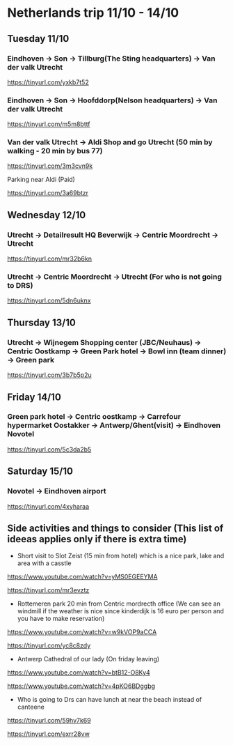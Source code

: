 # Netherlands trip 11/10 - 14/10

## Tuesday 11/10

### Eindhoven -> Son -> Tillburg(The Sting headquarters) -> Van der valk Utrecht

https://tinyurl.com/yxkb7t52

### Eindhoven -> Son -> Hoofddorp(Nelson headquarters) -> Van der valk Utrecht

https://tinyurl.com/m5m8bttf

### Van der valk Utrecht -> Aldi Shop and go Utrecht (50 min by walking - 20 min by bus 77)

https://tinyurl.com/3m3cvn9k

Parking near Aldi (Paid)

https://tinyurl.com/3a69btzr

## Wednesday 12/10

### Utrecht -> Detailresult HQ Beverwijk -> Centric Moordrecht -> Utrecht 
https://tinyurl.com/mr32b6kn

### Utrecht -> Centric Moordrecht -> Utrecht (For who is not going to DRS)
https://tinyurl.com/5dn6uknx

## Thursday 13/10

### Utrecht -> Wijnegem Shopping center (JBC/Neuhaus) -> Centric Oostkamp -> Green Park hotel -> Bowl inn (team dinner) -> Green park

https://tinyurl.com/3b7b5p2u

## Friday 14/10

### Green park hotel -> Centric oostkamp -> Carrefour hypermarket Oostakker -> Antwerp/Ghent(visit) -> Eindhoven Novotel

https://tinyurl.com/5c3da2b5

## Saturday 15/10

### Novotel -> Eindhoven airport

https://tinyurl.com/4xyharaa

## Side activities and things to consider (This list of ideeas applies only if there is extra time)

- Short visit to Slot Zeist (15 min from hotel) which is a nice park, lake and area with a casstle 

https://www.youtube.com/watch?v=yMS0EGEEYMA 

https://tinyurl.com/mr3evztz

- Rottemeren park 20 min from Centric mordrecth office (We can see an windmill if the weather is nice since kinderdijk is 16 euro per person and you have to make reservation)

https://www.youtube.com/watch?v=w9kVOP9aCCA

https://tinyurl.com/yc8c8zdy

- Antwerp Cathedral of our lady (On friday leaving)

https://www.youtube.com/watch?v=btB12-O8Ky4

https://www.youtube.com/watch?v=4pKO6BDggbg

- Who is going to Drs can have lunch at near the beach instead of canteene

https://tinyurl.com/59hv7k69

https://tinyurl.com/exrr28vw
